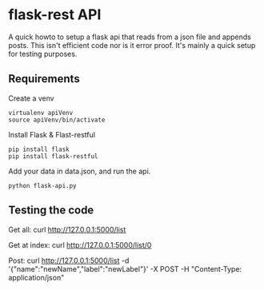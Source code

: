 # flask-rest API
A quick howto to setup a flask api that reads from a json file and appends posts.
This isn't efficient code nor is it error proof. It's mainly a quick setup for testing purposes.

## Requirements
Create a venv
```
virtualenv apiVenv
source apiVenv/bin/activate
```
Install Flask & Flast-restful
```
pip install flask
pip install flask-restful
```
Add your data in data.json, and run the api.
```
python flask-api.py
```

## Testing the code
Get all:
curl http://127.0.0.1:5000/list

Get at index:
curl http://127.0.0.1:5000/list/0

Post:
curl http://127.0.0.1:5000/list -d '{"name":"newName","label":"newLabel"}' -X POST -H "Content-Type: application/json"
